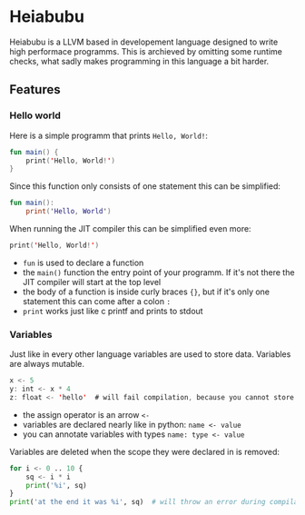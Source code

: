 # Heiabubu #
Heiabubu is a LLVM based in developement language designed to write high performace programms. 
This is archieved by omitting some runtime checks, what sadly makes programming in this language a bit harder.

## Features ##

### Hello world ###
Here is a simple programm that prints `Hello, World!`:
```kotlin
fun main() {
    print('Hello, World!')
}
```
Since this function only consists of one statement this can be simplified:
```kotlin
fun main():
    print('Hello, World')
```
When running the JIT compiler this can be simplified even more:
```kotlin
print('Hello, World!')
```
 - `fun` is used to declare a function
 - the `main()` function the entry point of your programm. If it's not there the JIT compiler will start at the top level
 - the body of a function is inside curly braces `{}`, but if it's only one statement this can come after a colon `:`
 - `print` works just like c printf and prints to stdout

### Variables ###
Just like in every other language variables are used to store data. Variables are always mutable.
```kotlin
x <- 5 
y: int <- x * 4
z: float <- 'hello'  # will fail compilation, because you cannot store a str to a float
```
 - the assign operator is an arrow `<-`
 - variables are declared nearly like in python: `name <- value`
 - you can annotate variables with types `name: type <- value`

Variables are deleted when the scope they were declared in is removed:
```python
for i <- 0 .. 10 {
    sq <- i * i
    print('%i', sq)
}
print('at the end it was %i', sq)  # will throw an error during compilation
```
